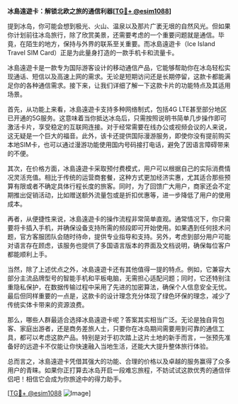 **冰島遠遊卡：解锁北欧之旅的通信利器[[TG💪+ @esim1088](https://t.me/s/esim1088)]**

提到冰岛，你可能会想到极光、火山、温泉以及那片广袤无垠的自然风光。但如果你计划前往冰岛旅行，除了欣赏美景，还需要考虑的一个重要问题就是通信。毕竟，在陌生的地方，保持与外界的联系至关重要。而冰島遠遊卡（Ice Island Travel SIM Card）正是为此量身打造的一款手机卡和流量卡。

冰島遠遊卡是一款专为国际游客设计的移动通信产品，它能够帮助你在冰岛轻松实现通话、短信以及高速上网的需求。无论是短期访问还是长期停留，这款卡都能满足你的各种通信需求。接下来，让我们详细了解一下这款卡片的功能特点及其适用场景。

首先，从功能上来看，冰島遠遊卡支持多种网络制式，包括4G LTE甚至部分地区已开通的5G服务。这意味着当你抵达冰岛后，只需按照说明书简单几步操作即可激活卡片，享受稳定的互联网连接。对于经常需要在线办公或视频会议的人来说，这无疑是一个巨大的福音。此外，该卡还提供国际漫游服务，即使你没有提前购买本地SIM卡，也可以通过漫游功能使用国内号码接打电话，避免了因语言障碍带来的不便。

其次，在价格方面，冰島遠遊卡采取预付费模式，用户可以根据自己的实际消费情况灵活充值。相比于传统的运营商套餐，这种方式更加经济实惠，尤其适合那些预算有限或者不确定具体行程长度的旅客。同时，为了回馈广大用户，商家还会不定期推出促销活动，比如赠送额外流量包或是折扣优惠等，进一步降低了用户的使用成本。

再者，从便捷性来说，冰島遠遊卡的操作流程非常简单直观。通常情况下，你只需要将卡插入手机，并确保设备支持所需的频段即可开始使用。如果遇到任何技术问题，官方客服团队会随时待命，提供专业指导和支持。另外，考虑到部分用户可能对语言存在顾虑，该服务也提供了多国语言版本的界面及文档说明，确保每位客户都能顺利上手。

当然，除了上述优点之外，冰島遠遊卡还有其他值得一提的特点。例如，它兼容大部分主流品牌型号的智能手机和平板电脑，无需担心适配问题；同时，它还特别注重隐私保护，在数据传输过程中采用了先进的加密算法，确保个人信息安全无忧。最后但同样重要的一点是，这款卡的设计理念充分体现了绿色环保的理念，减少了传统实体卡带来的资源浪费。

那么，哪些人群最适合选择冰島遠遊卡呢？答案其实相当广泛。无论是独自背包客、家庭出游者，还是商务差旅人士，只要你在冰岛期间需要用到可靠的通信工具，都可以考虑这款产品。特别是对于初次踏上这片土地的新手而言，一张预先准备好的远遊卡不仅能让你快速融入当地生活，还能大大提升整体旅行体验。

总而言之，冰島遠遊卡凭借其强大的功能、合理的价格以及卓越的服务赢得了众多用户的青睐。如果你正打算去冰岛开启一段难忘旅程，不妨试试这款优秀的通信伴侣吧！相信它会成为你旅途中的得力助手。

[[TG💪+ @esim1088](https://t.me/s/esim1088) ![Image](https://i.postimg.cc/4NQfJmqS/Snipaste-2025-05-13-00-14-12.png)]